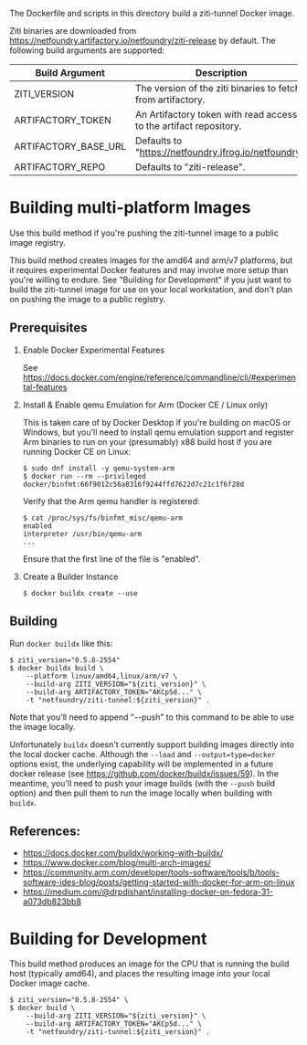 The Dockerfile and scripts in this directory build a ziti-tunnel Docker image.

Ziti binaries are downloaded from https://netfoundry.artifactory.io/netfoundry/ziti-release
by default. The following build arguments are supported:

  | Build Argument       | Description                                                                 |
  | -------------------- | ----------------------------------------------------------------- |
  | ZITI_VERSION         | The version of the ziti binaries to fetch from artifactory.       |
  | ARTIFACTORY_TOKEN    | An Artifactory token with read access to the artifact repository. |
  | ARTIFACTORY_BASE_URL | Defaults to "https://netfoundry.jfrog.io/netfoundry".             |
  | ARTIFACTORY_REPO     | Defaults to "ziti-release".                                       |

# Building multi-platform Images

Use this build method if you're pushing the ziti-tunnel image to a public image
registry.

This build method creates images for the amd64 and arm/v7 platforms, but it
requires experimental Docker features and may involve more setup than you're
willing to endure. See "Building for Development" if you just want to build the
ziti-tunnel image for use on your local workstation, and don't plan on pushing
the image to a public registry.

## Prerequisites

1. Enable Docker Experimental Features

   See https://docs.docker.com/engine/reference/commandline/cli/#experimental-features

2. Install & Enable qemu Emulation for Arm (Docker CE / Linux only)

   This is taken care of by Docker Desktop if you're building on macOS or Windows,
   but you'll need to install qemu emulation support and register Arm binaries to
   run on your (presumably) x88 build host if you are running Docker CE on Linux:

       $ sudo dnf install -y qemu-system-arm
       $ docker run --rm --privileged docker/binfmt:66f9012c56a8316f9244ffd7622d7c21c1f6f28d

   Verify that the Arm qemu handler is registered:

       $ cat /proc/sys/fs/binfmt_misc/qemu-arm
       enabled
       interpreter /usr/bin/qemu-arm
       ...

   Ensure that the first line of the file is "enabled".

3. Create a Builder Instance

       $ docker buildx create --use

## Building

Run `docker buildx` like this:

    $ ziti_version="0.5.8-2554"
    $ docker buildx build \
        --platform linux/amd64,linux/arm/v7 \
        --build-arg ZITI_VERSION="${ziti_version}" \
        --build-arg ARTIFACTORY_TOKEN="AKCp5d..." \
        -t "netfoundry/ziti-tunnel:${ziti_version}" .

Note that you'll need to append "--push" to this command to be able to use
the image locally.

Unfortunately `buildx` doesn't currently support building images directly into
the local docker cache. Although the `--load` and `--output=type=docker` options
exist, the underlying capability will be implemented in a future docker release
(see https://github.com/docker/buildx/issues/59). In the meantime, you'll need
to push your image builds (with the `--push` build option) and then pull them to
run the image locally when building with `buildx`.

## References:

- <https://docs.docker.com/buildx/working-with-buildx/>
- <https://www.docker.com/blog/multi-arch-images/>
- <https://community.arm.com/developer/tools-software/tools/b/tools-software-ides-blog/posts/getting-started-with-docker-for-arm-on-linux>
- <https://medium.com/@drpdishant/installing-docker-on-fedora-31-a073db823bb8>


# Building for Development

This build method produces an image for the CPU that is running the build host
(typically amd64), and places the resulting image into your local Docker image
cache.

    $ ziti_version="0.5.8-2554" \
    $ docker build \
        --build-arg ZITI_VERSION="${ziti_version}" \
        --build-arg ARTIFACTORY_TOKEN="AKCp5d..." \
        -t "netfoundry/ziti-tunnel:${ziti_version}" .